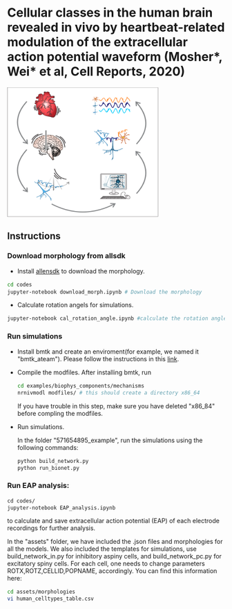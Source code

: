 # Cellular classes in the human brain revealed in vivo by heartbeat-related modulation of the extracellular action potential waveform (Mosher*, Wei* et al, Cell Reports, 2020)

<img src="./assets/images/graphical_abstract.png" width="350" height="300" />

## Instructions
### Download morphology from allsdk
   * Install [allensdk](https://alleninstitute.github.io/AllenSDK/install.html) to download the morphology.
   ```sh
   cd codes
   jupyter-notebook download_morph.ipynb # Download the morphology
   ```

   * Calculate rotation angels for simulations.
   ```sh
   jupyter-notebook cal_rotation_angle.ipynb #calculate the rotation angle for the cell to make sure that the apical dendrites ascend toward the pia in the simulation.
   ```
   
   
     

### Run simulations

   * Install bmtk and create an enviroment(for example, we named it "bmtk_ateam"). Please follow the instructions in this [link](https://github.com/AllenInstitute/bmtk).

   * Compile the modfiles. After installing bmtk, run 
      ```sh
      cd examples/biophys_components/mechanisms 
      nrnivmodl modfiles/ # this should create a directory x86_64
      ```
      If you have trouble in this step, make sure you have deleted "x86_84" before compling the modfiles.

   * Run simulations.

      In the folder "571654895_example", run the simulations using the following commands:
      ```
      python build_network.py
      python run_bionet.py
      ```
### Run EAP analysis:
   
   ```
   cd codes/
   jupyter-notebook EAP_analysis.ipynb
   ```
   to calculate and save extracellular action potential (EAP) of each electrode recordings for further analysis. 

In the "assets" folder, we have included the .json files and morphologies for all the models. We also included the templates for simulations, use build_network_in.py for inhibitory aspiny cells, and build_network_pc.py for excitatory spiny cells. For each cell, one needs to change parameters ROTX,ROTZ,CELLID,POPNAME, accordingly. You can find this information here:
      
```sh
cd assets/morphologies
vi human_celltypes_table.csv
```
